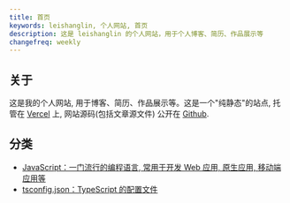 ```yaml
---
title: 首页
keywords: leishanglin, 个人网站, 首页
description: 这是 leishanglin 的个人网站，用于个人博客、简历、作品展示等
changefreq: weekly
---
```


## 关于

这是我的个人网站, 用于博客、简历、作品展示等。这是一个"纯静态"的站点, 托管在 [Vercel](https://vercel.com/) 上, 网站源码(包括文章源文件) 公开在 [Github](https://github.com/leishanglin/leishanglin.com).

## 分类

- [JavaScript：一门流行的编程语言, 常用于开发 Web 应用, 原生应用, 移动端应用等](./javascript/)
- [tsconfig.json：TypeScript 的配置文件](./tsconfig/)